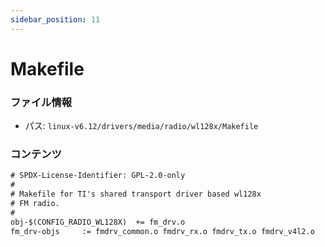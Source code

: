 ```yaml
---
sidebar_position: 11
---
```

# Makefile

### ファイル情報

- パス: `linux-v6.12/drivers/media/radio/wl128x/Makefile`

### コンテンツ

```txt
# SPDX-License-Identifier: GPL-2.0-only
#
# Makefile for TI's shared transport driver based wl128x
# FM radio.
#
obj-$(CONFIG_RADIO_WL128X)	+= fm_drv.o
fm_drv-objs		:= fmdrv_common.o fmdrv_rx.o fmdrv_tx.o fmdrv_v4l2.o

```
